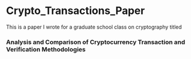 # Crypto_Transactions_Paper

This is a paper I wrote for a graduate school class on cryptography titled 

### Analysis and Comparison of Cryptocurrency Transaction and Verification Methodologies
